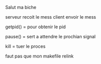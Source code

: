 Salut ma biche

serveur recoit le mess
client envoir le mess



getpid() = pour obtenir le pid

pause() = sert a attendre le prochian signal 

kill <PID> = tuer le proces



faut pas que mon makefile relink
